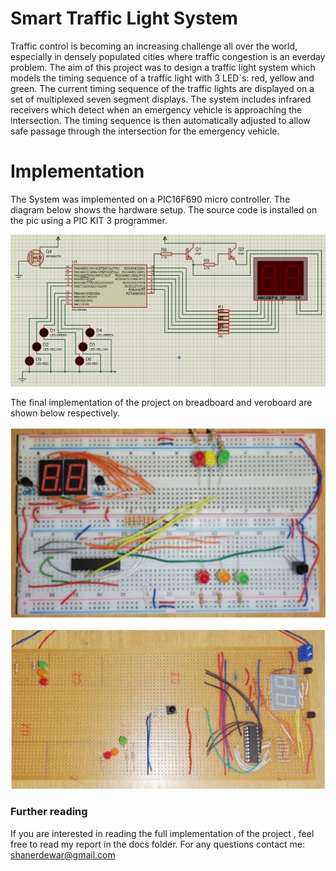 # Smart Traffic Light System

Traffic control is becoming an increasing challenge all over the world, especially in densely populated cities where traffic congestion is an everday problem. The aim of this project was to design a traffic light system which models the timing sequence of a traffic light with 3 LED`s: red, yellow and green. The current timing sequence of the traffic lights are displayed on a set of multiplexed seven segment displays.
The system includes infrared receivers which detect when an emergency vehicle is approaching the intersection. The timing sequence is then automatically adjusted to allow safe passage through the intersection  for the emergency vehicle.


# Implementation

The System was implemented on a PIC16F690 micro controller. The diagram below shows the hardware setup. The source code is installed on the pic using a PIC KIT 3 programmer.

![hardware diagram](https://github.com/ShaneDewar1995/SmartTrafficLight/blob/master/Images/traffic2.png?raw=true)

The final implementation of the project on breadboard and veroboard are shown below respectively.

![breadboard](https://github.com/ShaneDewar1995/SmartTrafficLight/blob/master/Images/breadboard.JPG?raw=true)

![veroboard](https://github.com/ShaneDewar1995/SmartTrafficLight/blob/master/Images/veroboard.JPG?raw=true)

### Further reading

If you are interested in reading the full implementation of the project , feel free to read my report in the docs folder. 
For any questions contact me: shanerdewar@gmail.com

